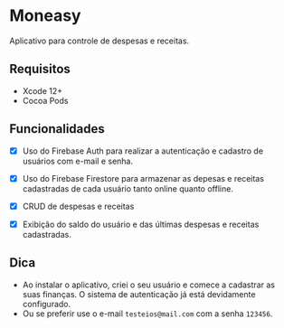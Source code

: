 #  Moneasy

Aplicativo para controle de despesas e receitas.

## Requisitos
- Xcode 12+
- Cocoa Pods

## Funcionalidades
- [x] Uso do Firebase Auth para realizar a autenticação e cadastro de usuários com e-mail e senha.
- [x] Uso do Firebase Firestore para armazenar as depesas e receitas cadastradas de cada usuário tanto online quanto offline.
- [x] CRUD de despesas e receitas
- [x] Exibição do saldo do usuário e das últimas despesas e receitas cadastradas.


## Dica
- Ao instalar o aplicativo, criei o seu usuário e comece a cadastrar as suas finanças. O sistema de autenticação já está devidamente configurado.
- Ou se preferir use o e-mail `testeios@mail.com` com a senha `123456`.
